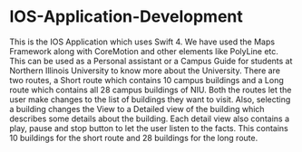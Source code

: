 # IOS-Application-Development
This is the IOS Application which uses Swift 4.
We have used the Maps Framework along with CoreMotion and other elements like PolyLine etc.
This can be used as a Personal assistant or a Campus Guide for students at Northern Illinois University to know more about the University.
There are two routes, a Short route which contains 10 campus buildings and a Long route which contains all 28 campus buildings of NIU. Both the routes let the user make changes to the list of buildings they want to visit. Also, selecting a building changes the View to a Detailed view of the building which describes some details about the building. Each detail view also contains a play, pause and stop button to let the user listen to the facts.
This contains 10 buildings for the short route and 28 buildings for the long route.
